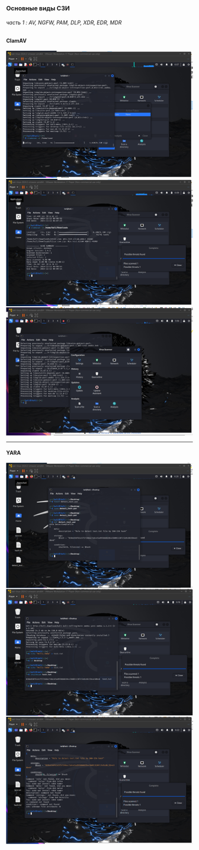 ### Основные виды СЗИ
###### часть 1 : AV, NGFW, PAM, DLP, XDR, EDR, MDR

#### ClamAV

<img src="./clamAV_1.png" alt="">
<img src="./clamAV_2.png" alt="">
<img src="./clamAV_3.png" alt="">

--------

#### YARA


<img src="./yara-1.png" alt="">
<img src="./yara-2.png" alt="">
<img src="./yara-3.png" alt="">